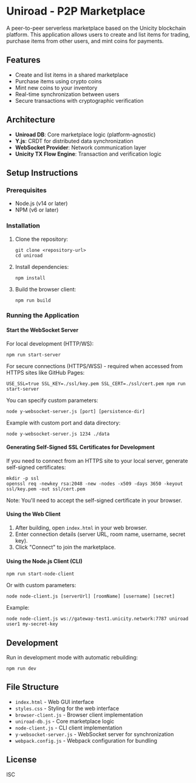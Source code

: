 # Uniroad - P2P Marketplace

A peer-to-peer serverless marketplace based on the Unicity blockchain platform. This application allows users to create and list items for trading, purchase items from other users, and mint coins for payments.

## Features

- Create and list items in a shared marketplace
- Purchase items using crypto coins
- Mint new coins to your inventory
- Real-time synchronization between users
- Secure transactions with cryptographic verification

## Architecture

- **Uniroad DB**: Core marketplace logic (platform-agnostic)
- **Y.js**: CRDT for distributed data synchronization
- **WebSocket Provider**: Network communication layer
- **Unicity TX Flow Engine**: Transaction and verification logic

## Setup Instructions

### Prerequisites

- Node.js (v14 or later)
- NPM (v6 or later)

### Installation

1. Clone the repository:
   ```
   git clone <repository-url>
   cd uniroad
   ```

2. Install dependencies:
   ```
   npm install
   ```

3. Build the browser client:
   ```
   npm run build
   ```

### Running the Application

#### Start the WebSocket Server

For local development (HTTP/WS):
```
npm run start-server
```

For secure connections (HTTPS/WSS) - required when accessed from HTTPS sites like GitHub Pages:
```
USE_SSL=true SSL_KEY=./ssl/key.pem SSL_CERT=./ssl/cert.pem npm run start-server
```

You can specify custom parameters:
```
node y-websocket-server.js [port] [persistence-dir]
```

Example with custom port and data directory:
```
node y-websocket-server.js 1234 ./data
```

#### Generating Self-Signed SSL Certificates for Development

If you need to connect from an HTTPS site to your local server, generate self-signed certificates:
```
mkdir -p ssl
openssl req -newkey rsa:2048 -new -nodes -x509 -days 3650 -keyout ssl/key.pem -out ssl/cert.pem
```

Note: You'll need to accept the self-signed certificate in your browser.

#### Using the Web Client

1. After building, open `index.html` in your web browser.
2. Enter connection details (server URL, room name, username, secret key).
3. Click "Connect" to join the marketplace.

#### Using the Node.js Client (CLI)

```
npm run start-node-client
```

Or with custom parameters:

```
node node-client.js [serverUrl] [roomName] [username] [secret]
```

Example:
```
node node-client.js ws://gateway-test1.unicity.network:7787 uniroad user1 my-secret-key
```

## Development

Run in development mode with automatic rebuilding:

```
npm run dev
```

## File Structure

- `index.html` - Web GUI interface
- `styles.css` - Styling for the web interface
- `browser-client.js` - Browser client implementation
- `uniroad-db.js` - Core marketplace logic
- `node-client.js` - CLI client implementation
- `y-websocket-server.js` - WebSocket server for synchronization
- `webpack.config.js` - Webpack configuration for bundling

## License

ISC